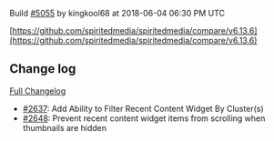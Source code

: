 Build [#5055](https://circleci.com/gh/spiritedmedia/spiritedmedia/5055) by kingkool68 at 2018-06-04 06:30 PM UTC

[https://github.com/spiritedmedia/spiritedmedia/compare/v6.13.6](https://github.com/spiritedmedia/spiritedmedia/compare/v6.13.6)
## Change log
[Full Changelog](git@github.com:spiritedmedia/spiritedmedia.git/compare/v6.13.5...v6.13.6)

 - [#2637](git@github.com:spiritedmedia/spiritedmedia.git/pull/2637): Add Ability to Filter Recent Content Widget By Cluster(s)
 - [#2648](git@github.com:spiritedmedia/spiritedmedia.git/pull/2648): Prevent recent content widget items from scrolling when thumbnails are hidden
